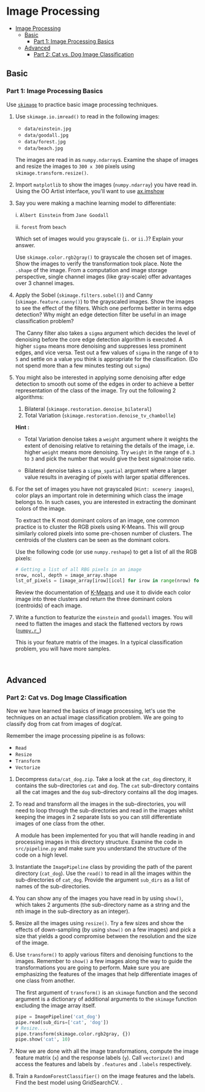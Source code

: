 # Image Processing
- [Image Processing](#image-processing)
  - [Basic](#basic)
    - [Part 1: Image Processing Basics](#part-1-image-processing-basics)
  - [Advanced](#advanced)
    - [Part 2: Cat vs. Dog Image Classification](#part-2-cat-vs-dog-image-classification)
## Basic
### Part 1: Image Processing Basics

Use [`skimage`](http://scikit-image.org/) to practice basic image processing techniques.

1. Use `skimage.io.imread()` to read in the following images: 

   - `data/einstein.jpg`
   - `data/goodall.jpg`
   - `data/forest.jpg`
   - `data/beach.jpg`
   
   The images are read in as `numpy.ndarray`s. Examine the shape of images and resize the images to `300 x 300` pixels
   using `skimage.transform.resize()`.

2. Import `matplotlib` to show the images (`numpy.ndarray`) you have read in. Using the OO Artist interface, you'll want to use [ax.imshow](https://matplotlib.org/3.1.1/api/_as_gen/matplotlib.axes.Axes.imshow.html) 
 

3. Say you were making a machine learning model to differentiate:

   i. `Albert Einstein` from `Jane Goodall`
   
   ii. `forest` from `beach`

   Which set of images would you grayscale (`i.` or `ii.`)? Explain your answer.
   
   Use `skimage.color.rgb2gray()` to grayscale the chosen set of images. Show the images to verify the transformation took
   place.  Note the `.shape` of the image.  From a computation and image storage perspective, single channel images (like gray-scale) offer advantages over 3 channel images.
   
4. Apply the Sobel (`skimage.filters.sobel()`) and Canny (`skimage.feature.canny()`) to the grayscaled images.
   Show the images to see the effect of the filters. Which one performs better in terms edge detection? Why might
   an edge detection filter be useful in an image classification problem?
   
   The Canny filter also takes a `sigma` argument which decides the level of denoising before the core edge detection 
   algorithm is executed. A higher `sigma` means more denoising and suppresses less prominent edges, and vice versa.
   Test out a few values of `sigma` in the range of `0` to `5` and settle on a value you think is appropriate for the 
   classification. (Do not spend more than a few minutes testing out `sigma`)

5. You might also be interested in applying some denoising after edge detection to smooth out some of the edges in order to
   achieve a better representation of the class of the image. Try out the following 2 algorithms:
   
   1. Bilateral (`skimage.restoration.denoise_bilateral`)
   2. Total Variation (`skimage.restoration.denoise_tv_chambolle`)
   
   **Hint :**
   - Total Variation denoise takes a `weight` argument where it weights the extent of denoising relative to retaining the
     details of the image, i.e. higher `weight` means more denoising. Try `weight` in the range of `0.3` to `3` and pick the
     number that would give the best signal:noise ratio. 
   
   - Bilateral denoise takes a `sigma_spatial` argument where a larger value results in averaging of pixels with larger spatial differences.
   
6. For the set of images you have not grayscaled (`Hint: scenery images`), color plays an important role in determining which
   class the image belongs to. In such cases, you are interested in extracting the dominant colors of the image.
   
   To extract the K most dominant colors of an image, one common practice is to cluster the RGB pixels using K-Means. This will group similarly colored pixels into some pre-chosen number of clusters. The centroids of the clusters can be seen as the dominant colors.
   
   Use the following code (or use `numpy.reshape`) to get a list of all the RGB pixels:
   
   ```python
   # Getting a list of all RBG pixels in an image
   nrow, ncol, depth = image_array.shape 
   lst_of_pixels = [image_array[irow][icol] for irow in range(nrow) for icol in range(ncol)]
   ```
   Review the documentation of [K-Means](http://scikit-learn.org/stable/modules/generated/sklearn.cluster.KMeans.html) and use it to divide each color image into three clusters and return the three dominant colors (centroids) of each image.

7. Write a function to featurize the `einstein` and `goodall` images. You will need to flatten the images and stack
   the flattened vectors by rows ([`numpy.r_`](http://docs.scipy.org/doc/numpy/reference/generated/numpy.r_.html))
   
   This is your feature matrix of the images. In a typical classification problem, you will have more samples.
   
<br>

## Advanced
### Part 2: Cat vs. Dog Image Classification

Now we have learned the basics of image processing, let's use the techniques on an actual image classification 
problem. We are going to classify dog from cat from images of dog/cat.
 
Remember the image processing pipeline is as follows:

- `Read`
- `Resize`
- `Transform`
- `Vectorize`


1. Decompress `data/cat_dog.zip`. Take a look at the `cat_dog` directory, it contains the sub-directories `cat` and `dog`.
   The `cat` sub-directory contains all the cat images and the `dog` sub-directory contains all the dog images.

2. To read and transform all the images in the sub-directories, you will need to loop through the sub-directories 
   and read in the images whilst keeping the images in 2 separate lists so you can still differentiate images of
   one class from the other. 
   
   A module has been implemented for you that will handle reading in and processing images in this directory structure.
   Examine the code in `src/pipeline.py` and make sure you understand the structure of the code on a high level.
   
3. Instantiate the `ImagePipeline` class by providing the path of the parent directory (`cat_dog`). Use the `read()`
   to read in all the images within the sub-directories of `cat_dog`. Provide the argument `sub_dirs` as a list of
   names of the sub-directories.
   
4. You can show any of the images you have read in by using `show()`, which takes 2 arguments (the sub-directory name
   as a string and the nth image in the sub-directory as an integer).
   
5. Resize all the images using `resize()`. Try a few sizes and show the effects of down-sampling (by using `show()` on
   a few images) and pick a size that yields a good compromise between the resolution and the size of the image.
    
6. Use `transform()` to apply various filters and denoising functions to the images. Remember to `show()` a few images
   along the way to guide the transformations you are going to perform. Make sure you are emphasizing the features of 
   the images that help differentiate images of one class from another. 
   
   The first argument of `transform()` is an `skimage` function and the second argument is a dictionary of additional
   arguments to the `skimage` function excluding the image array itself. 
   
   ```python
   pipe = ImagePipeline('cat_dog')
   pipe.read(sub_dirs=['cat', 'dog'])
   # Resize....
   pipe.transform(skimage.color.rgb2gray, {})
   pipe.show('cat', 10)
   ```

7. Now we are done with all the image transformations, compute the image feature matrix (`x`) and the 
   response labels (`y`). Call `vectorize()` and access the features and labels by `.features` and `.labels` respectively.

8. Train a `RandomForestClassifier()` on the image features and the labels. Find the best model using GridSearchCV.
.

